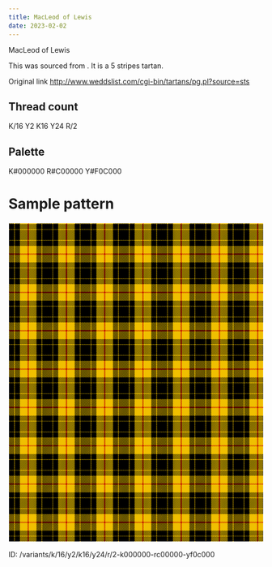 ```yaml
---
title: MacLeod of Lewis
date: 2023-02-02
---
```

MacLeod of Lewis

This was sourced from <no value>.  It is a 5 stripes tartan.

Original link http://www.weddslist.com/cgi-bin/tartans/pg.pl?source=sts

## Thread count
K/16 Y2 K16 Y24 R/2

## Palette
K#000000 R#C00000 Y#F0C000

# Sample pattern

![Tartan detail](tartan.png "K/16 Y2 K16 Y24 R/2 tartan")

ID: /variants/k/16/y2/k16/y24/r/2-k000000-rc00000-yf0c000
